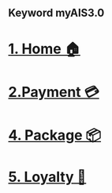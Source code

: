 ## Keyword myAIS3.0

# <a href="https://github.com/NopparatP/ToroSandBox/blob/main/Home.md" target="_blank">1. Home 🏠</a><br>
# <a href="https://github.com/NopparatP/ToroSandBox/blob/main/Payment.md"  target="_blank">2.Payment 💳</a><br>
# <a href="https://github.com/NopparatP/ToroSandBox/blob/main/Package.md"  target="_blank">4. Package 📦</a><br>
# <a href="https://github.com/NopparatP/ToroSandBox/blob/main/Loyalty.md"  target="_blank">5. Loyalty 👑</a>
